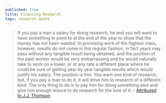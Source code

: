 ```yaml
---
published: true
title: Financing Research
tags: research quote
---
```

> If you pay a man a salary for doing research, he and you will want to have something to point to at the end of the year to show that the money has not been wasted. In promising work of the highest class, however, results do not come in this regular fashion, in fact years may pass without any tangible result being obtained, and the position of the paid worker would be very embarrassing and he would naturally take to work on a lower, or at any rate a different plane where he could be sure of getting year by year tangible results which would justify his salary. The position is this: You want one kind of research, but, if you pay a man to do it, it will drive him to research of a different kind. The only thing to do is to pay him for doing something else and give him enough leisure to do research for the love of it. - [Attributed to J.J. Thomson](https://news.ycombinator.com/item?id=21389253)
